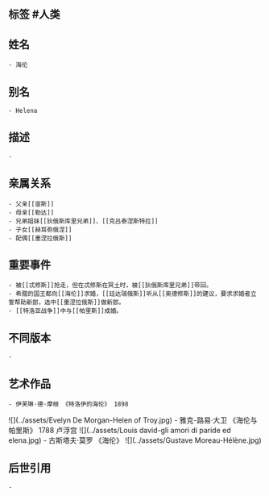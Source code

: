 ## 标签  #人类
## 姓名
	- 海伦
## 别名
	- Helena
## 描述
	-
## 亲属关系
	- 父亲[[宙斯]]
	- 母亲[[勒达]]
	- 兄弟姐妹[[狄俄斯库里兄弟]]、[[克吕泰涅斯特拉]]
	- 子女[[赫耳弥俄涅]]
	- 配偶[[墨涅拉俄斯]]
## 重要事件
	- 被[[忒修斯]]抢走，但在忒修斯在冥土时，被[[狄俄斯库里兄弟]]带回。
	- 希腊的国王都向[[海伦]]求婚，[[廷达瑞俄斯]]听从[[奥德修斯]]的建议，要求求婚者立誓帮助新郎，选中[[墨涅拉俄斯]]做新郎。
	- [[特洛亚战争]]中与[[帕里斯]]成婚。
## 不同版本
	-
## 艺术作品
	- 伊芙琳·德·摩根 《特洛伊的海伦》 1898
 ![](../assets/Evelyn De Morgan-Helen of Troy.jpg)
	- 雅克-路易·大卫 《海伦与帕里斯》 1788 卢浮宫
 ![](../assets/Louis david-gli amori di paride ed elena.jpg)
	- 古斯塔夫·莫罗 《海伦》
 ![](../assets/Gustave Moreau-Hélène.jpg)
## 后世引用
	-
